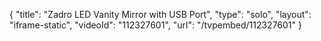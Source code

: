 {
    "title": "Zadro LED Vanity Mirror with USB Port",
    "type": "solo",
    "layout": "iframe-static",
    "videoId": "112327601",
    "url": "\/tvpembed\/112327601"
}
